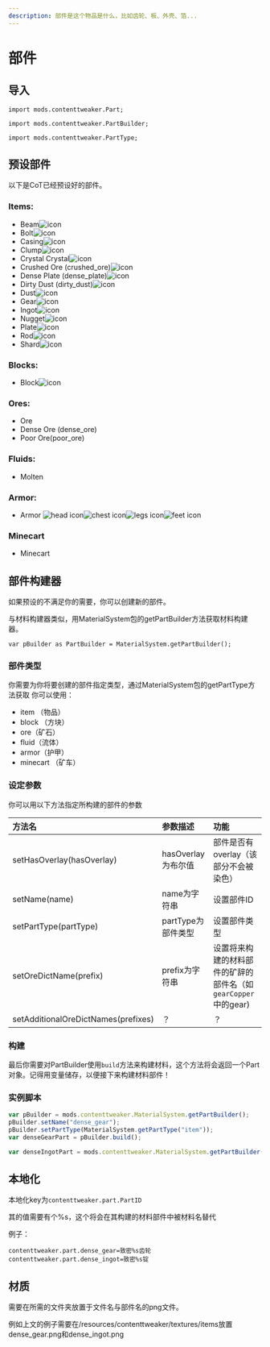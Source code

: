 ```yaml
---
description: 部件是这个物品是什么，比如齿轮、板、外壳、箔...
---
```


# 部件

## 导入

`import mods.contenttweaker.Part;`

`import mods.contenttweaker.PartBuilder;`

`import mods.contenttweaker.PartType;`

## 预设部件

以下是CoT已经预设好的部件。

### Items:

* Beam![icon](https://docs.blamejared.com/1.12/en/Mods/ContentTweaker/Materials/Parts/Assets/beam.png)
* Bolt![icon](https://docs.blamejared.com/1.12/en/Mods/ContentTweaker/Materials/Parts/Assets/bolt.png)
* Casing![icon](https://docs.blamejared.com/1.12/en/Mods/ContentTweaker/Materials/Parts/Assets/casing.png)
* Clump![icon](https://docs.blamejared.com/1.12/en/Mods/ContentTweaker/Materials/Parts/Assets/clump.png)
* Crystal Crystal![icon](https://docs.blamejared.com/1.12/en/Mods/ContentTweaker/Materials/Parts/Assets/crystal.png)
* Crushed Ore \(crushed\_ore\)![icon](https://docs.blamejared.com/1.12/en/Mods/ContentTweaker/Materials/Parts/Assets/crushed_ore.png)
* Dense Plate \(dense\_plate\)![icon](https://docs.blamejared.com/1.12/en/Mods/ContentTweaker/Materials/Parts/Assets/dense_plate.png)
* Dirty Dust \(dirty\_dust\)![icon](https://docs.blamejared.com/1.12/en/Mods/ContentTweaker/Materials/Parts/Assets/dirty_dust.png)
* Dust![icon](https://docs.blamejared.com/1.12/en/Mods/ContentTweaker/Materials/Parts/Assets/dust.png)
* Gear![icon](https://docs.blamejared.com/1.12/en/Mods/ContentTweaker/Materials/Parts/Assets/gear.png)
* Ingot![icon](https://docs.blamejared.com/1.12/en/Mods/ContentTweaker/Materials/Parts/Assets/ingot.png)
* Nugget![icon](https://docs.blamejared.com/1.12/en/Mods/ContentTweaker/Materials/Parts/Assets/nugget.png)
* Plate![icon](https://docs.blamejared.com/1.12/en/Mods/ContentTweaker/Materials/Parts/Assets/plate.png)
* Rod![icon](https://docs.blamejared.com/1.12/en/Mods/ContentTweaker/Materials/Parts/Assets/rod.png)
* Shard![icon](https://docs.blamejared.com/1.12/en/Mods/ContentTweaker/Materials/Parts/Assets/shard.png)

### Blocks:

* Block![icon](https://docs.blamejared.com/1.12/en/Mods/ContentTweaker/Materials/Parts/Assets/block.png)

### Ores:

* Ore
* Dense Ore \(dense\_ore\)
* Poor Ore\(poor\_ore\)

### Fluids:

* Molten

### Armor:

* Armor ![head icon](https://docs.blamejared.com/1.12/en/Mods/ContentTweaker/Materials/Parts/Assets/armor_head.png)![chest icon](https://docs.blamejared.com/1.12/en/Mods/ContentTweaker/Materials/Parts/Assets/armor_chest.png)![legs icon](https://docs.blamejared.com/1.12/en/Mods/ContentTweaker/Materials/Parts/Assets/armor_legs.png)![feet icon](https://docs.blamejared.com/1.12/en/Mods/ContentTweaker/Materials/Parts/Assets/armor_feet.png)

### Minecart

* Minecart

## 部件构建器

如果预设的不满足你的需要，你可以创建新的部件。

与材料构建器类似，用MaterialSystem包的getPartBuilder方法获取材料构建器。

```text
var pBuilder as PartBuilder = MaterialSystem.getPartBuilder();
```

### 部件类型

你需要为你将要创建的部件指定类型，通过MaterialSystem包的getPartType方法获取 你可以使用：

* item （物品）
* block （方块）
* ore（矿石）
* fluid（流体）
* armor（护甲）
* minecart （矿车）

### 设定参数

你可以用以下方法指定所构建的部件的参数

| 方法名 | 参数描述 | 功能 |
| :--- | :--- | :--- |
| setHasOverlay\(hasOverlay\) | hasOverlay为布尔值 | 部件是否有overlay（该部分不会被染色） |
| setName\(name\) | name为字符串 | 设置部件ID |
| setPartType\(partType\) | partType为部件类型 | 设置部件类型 |
| setOreDictName\(prefix\) | prefix为字符串 | 设置将来构建的材料部件的矿辞的部件名（如`gearCopper`中的gear\) |
| setAdditionalOreDictNames\(prefixes\) | ？ | ？ |

### 构建

最后你需要对PartBuilder使用`build`方法来构建材料，这个方法将会返回一个Part对象。记得用变量储存，以便接下来构建材料部件！

### 实例脚本

```javascript
var pBuilder = mods.contenttweaker.MaterialSystem.getPartBuilder();
pBuilder.setName("dense_gear");
pBuilder.setPartType(MaterialSystem.getPartType("item"));
var denseGearPart = pBuilder.build();

var denseIngotPart = mods.contenttweaker.MaterialSystem.getPartBuilder().setName("dense_ingot").setPartType(mods.contenttweaker.MaterialSystem.getPartType("item")).setOreDictName("superIngot").build();
```

## 本地化

本地化key为`contenttweaker.part.PartID`

其的值需要有个%s，这个将会在其构建的材料部件中被材料名替代

例子：

```text
contenttweaker.part.dense_gear=致密%s齿轮
contenttweaker.part.dense_ingot=致密%s锭
```

## 材质

需要在所需的文件夹放置于文件名与部件名的png文件。

例如上文的例子需要在/resources/contenttweaker/textures/items放置dense\_gear.png和dense\_ingot.png

